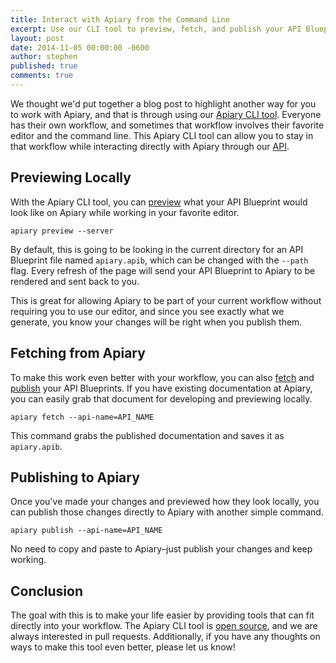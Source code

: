 ```yaml
---
title: Interact with Apiary from the Command Line
excerpt: Use our CLI tool to preview, fetch, and publish your API Blueprints
layout: post
date: 2014-11-05 00:00:00 -0600
author: stephen
published: true
comments: true
---
```


We thought we'd put together a blog post to highlight another way for you to work with Apiary, and that is through using our [Apiary CLI tool](http://client.apiary.io/). Everyone has their own workflow, and sometimes that workflow involves their favorite editor and the command line. This Apiary CLI tool can allow you to stay in that workflow while interacting directly with Apiary through our [API](https://apiary.docs.apiary.io/).

## Previewing Locally

With the Apiary CLI tool, you can [preview](http://client.apiary.io/#preview) what your API Blueprint would look like on Apiary while working in your favorite editor.

~~~shell
apiary preview --server
~~~

By default, this is going to be looking in the current directory for an API Blueprint file named `apiary.apib`, which can be changed with the `--path` flag. Every refresh of the page will send your API Blueprint to Apiary to be rendered and sent back to you.

This is great for allowing Apiary to be part of your current workflow without requiring you to use our editor, and since you see exactly what we generate, you know your changes will be right when you publish them.

## Fetching from Apiary

To make this work even better with your workflow, you can also [fetch](http://client.apiary.io/#fetch) and [publish](http://client.apiary.io/#publish) your API Blueprints. If you have existing documentation at Apiary, you can easily grab that document for developing and previewing locally.

~~~shell
apiary fetch --api-name=API_NAME
~~~

This command grabs the published documentation and saves it as `apiary.apib`.

## Publishing to Apiary

Once you've made your changes and previewed how they look locally, you can publish those changes directly to Apiary with another simple command.

~~~shell
apiary publish --api-name=API_NAME
~~~

No need to copy and paste to Apiary–just publish your changes and keep working.

## Conclusion

The goal with this is to make your life easier by providing tools that can fit directly into your workflow. The Apiary CLI tool is [open source](https://github.com/apiaryio/apiary-client), and we are always interested in pull requests. Additionally, if you have any thoughts on ways to make this tool even better, please let us know!
